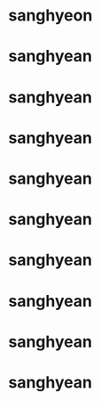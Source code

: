 # sanghyeon
# sanghyean
# sanghyean
# sanghyean
# sanghyean
# sanghyean
# sanghyean
# sanghyean
# sanghyean
# sanghyean
